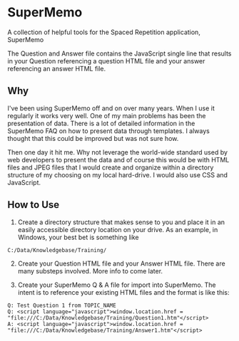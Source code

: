 # SuperMemo
A collection of helpful tools for the Spaced Repetition application, SuperMemo

The Question and Answer file contains the JavaScript single line that results in your Question referencing a question HTML file and your answer referencing an answer HTML file.

## Why
I've been using SuperMemo off and on over many years.  When I use it regularly it works very well.  One of my main problems has been the presentation of data.  There is a lot of detailed information in the SuperMemo FAQ on how to present data through templates.  I always thought that this could be improved but was not sure how.  

Then one day it hit me.  Why not leverage the world-wide standard used by web developers to present the data and of course this would be with HTML files and JPEG files that I would create and organize within a directory structure of my choosing on my local hard-drive.  I would also use CSS and JavaScript.

## How to Use
1. Create a directory structure that makes sense to you and place it in an easily accessible directory location on your drive.  As an example, in Windows, your best bet is something like

  `C:/Data/Knowledgebase/Training/`

2. Create your Question HTML file and your Answer HTML file.  There are many substeps involved.  More info to come later.

3. Create your SuperMemo Q & A file for import into SuperMemo.  The intent is to reference your existing HTML files and the format is like this:

```
Q: Test Question 1 from TOPIC_NAME
Q: <script language="javascript">window.location.href = "file:///C:/Data/Knowledgebase/Training/Question1.htm"</script>
A: <script language="javascript">window.location.href = "file:///C:/Data/Knowledgebase/Training/Answer1.htm"</script>
```



